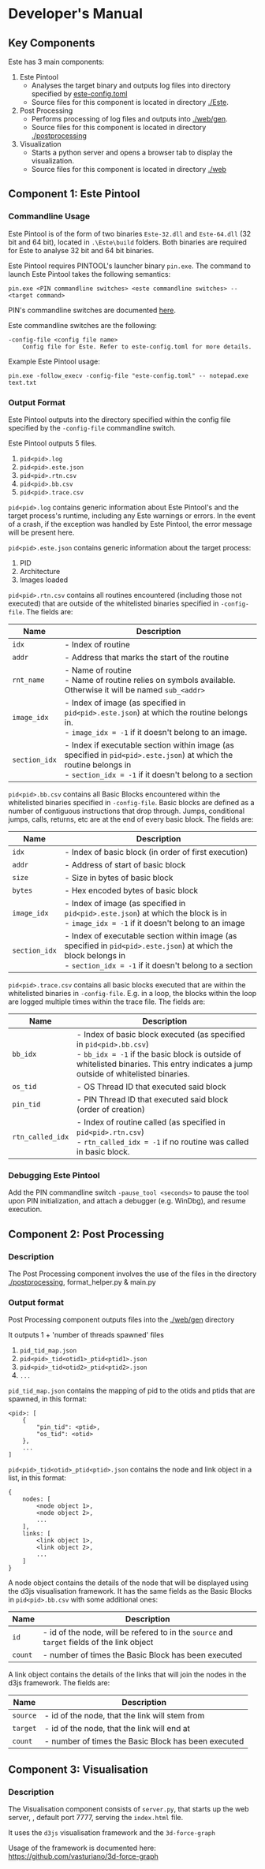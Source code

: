 # Developer's Manual

## Key Components

Este has 3 main components:

1. Este Pintool
    - Analyses the target binary and outputs log files into directory specified by [este-config.toml](../este-config.toml)
    - Source files for this component is located in directory [./Este](../Este).
2. Post Processing
    - Performs processing of log files and outputs into [./web/gen](../web/gen).
    - Source files for this component is located in directory [./postprocessing](../postprocessing)
3. Visualization
    - Starts a python server and opens a browser tab to display the visualization.
    - Source files for this component is located in directory [./web](../web)

## Component 1: Este Pintool

### Commandline Usage

Este Pintool is of the form of two binaries `Este-32.dll` and `Este-64.dll` (32 bit and 64 bit), located in `.\Este\build` folders. Both binaries are required for Este to analyse 32 bit and 64 bit binaries.

Este Pintool requires PINTOOL's launcher binary `pin.exe`. The command to launch Este Pintool takes the following semantics:

```
pin.exe <PIN commandline switches> <este commandline switches> -- <target command>
```

PIN's commandline switches are documented [here](https://software.intel.com/sites/landingpage/pintool/docs/71313/Pin/html/group__KNOBS.html).

Este commandline switches are the following:

```
-config-file <config file name> 
    Config file for Este. Refer to este-config.toml for more details.
```

Example Este Pintool usage:

```
pin.exe -follow_execv -config-file "este-config.toml" -- notepad.exe text.txt
```

### Output Format

Este Pintool outputs into the directory specified within the config file specified by the `-config-file` commandline switch.

Este Pintool outputs 5 files.

1. `pid<pid>.log`
2. `pid<pid>.este.json`
3. `pid<pid>.rtn.csv`
4. `pid<pid>.bb.csv`
5. `pid<pid>.trace.csv`

`pid<pid>.log` contains generic information about Este Pintool's and the target process's runtime, including any Este warnings or errors. In the event of a crash, if the exception was handled by Este Pintool, the error message will be present here.

`pid<pid>.este.json` contains generic information about the target process:
1. PID
2. Architecture
3. Images loaded

`pid<pid>.rtn.csv` contains all routines encountered (including those not executed) that are outside of the whitelisted binaries specified in `-config-file`. The fields are:

| Name | Description |
| ---- | ----------- |
| `idx` | - Index of routine |
| `addr` | - Address that marks the start of the routine |
| `rnt_name` | - Name of routine <br> - Name of routine relies on symbols available. Otherwise it will be named `sub_<addr>`|
| `image_idx` | - Index of image (as specified in `pid<pid>.este.json`) at which the routine belongs in. <br> - `image_idx = -1` if it doesn't belong to an image.|
|`section_idx`| - Index if executable section within image (as specified in `pid<pid>.este.json`) at which the routine belongs in <br> - `section_idx = -1` if it doesn't belong to a section

`pid<pid>.bb.csv` contains all Basic Blocks encountered within the whitelisted binaries specified in `-config-file`. Basic blocks are defined as a number of contiguous instructions that drop through. Jumps, conditional jumps, calls, returns, etc are at the end of every basic block. The fields are:

| Name | Description |
| ---- | ----------- |
| `idx` | - Index of basic block (in order of first execution) |
| `addr` | - Address of start of basic block |
| `size` | - Size in bytes of basic block |
| `bytes` | - Hex encoded bytes of basic block |
| `image_idx` | - Index of image (as specified in `pid<pid>.este.json`) at which the block is in <br> - `image_idx = -1` if it doesn't belong to an image
| `section_idx` | - Index of executable section within image (as specified in `pid<pid>.este.json`) at which the block belongs in <br> - `section_idx = -1` if it doesn't belong to a section |

`pid<pid>.trace.csv` contains all basic blocks executed that are within the whitelisted binaries in `-config-file`. E.g. in a loop, the blocks within the loop are logged multiple times within the trace file. The fields are:

| Name | Description |
| ---- | ----------- |
| `bb_idx` | - Index of basic block executed (as specified in `pid<pid>.bb.csv`) <br> - `bb_idx = -1` if the basic block is outside of whitelisted binaries. This entry indicates a jump outside of whitelisted binaries. |
| `os_tid` | - OS Thread ID that executed said block |
| `pin_tid` | - PIN Thread ID that executed said block (order of creation) |
| `rtn_called_idx` | - Index of routine called (as specified in `pid<pid>.rtn.csv`) <br> - `rtn_called_idx = -1` if no routine was called in basic block. |

### Debugging Este Pintool

Add the PIN commandline switch `-pause_tool <seconds>` to pause the tool upon PIN initialization, and attach a debugger (e.g. WinDbg), and resume execution.

## Component 2: Post Processing

### Description

The Post Processing component involves the use of the files in the directory [./postprocessing](../postprocessing), format_helper.py & main.py

### Output format

Post Processing component outputs files into the [./web/gen](../web/gen) directory

It outputs 1 + 'number of threads spawned' files

1. `pid_tid_map.json`
2. `pid<pid>_tid<otid1>_ptid<ptid1>.json`
3. `pid<pid>_tid<otid2>_ptid<ptid2>.json`
4. `...`

`pid_tid_map.json` contains the mapping of pid to the otids and ptids that are spawned, in this format:

```
<pid>: [
    {
        "pin_tid": <ptid>,
        "os_tid": <otid>
    },
    ...
]
```

`pid<pid>_tid<otid>_ptid<ptid>.json` contains the node and link object in a list, in this format:
```
{
    nodes: [
        <node object 1>,
        <node object 2>,
        ...
    ],
    links: [
        <link object 1>,
        <link object 2>,
        ...
    ]
}
```
A node object contains the details of the node that will be displayed using the d3js visualisation framework. It has the same fields as the Basic Blocks in `pid<pid>.bb.csv` with some additional ones:

| Name | Description |
| ---- | ----------- |
| `id` | - id of the node, will be refered to in the `source` and `target` fields of the link object |
| `count` | - number of times the Basic Block has been executed |

A link object contains the details of the links that will join the nodes in the d3js framework. The fields are:

| Name | Description |
| ---- | ----------- |
| `source` | - id of the node, that the link will stem from |
| `target` | - id of the node, that the link will end at |
| `count` | - number of times the Basic Block has been executed |

## Component 3: Visualisation

### Description
The Visualisation component consists of `server.py`, that starts up the web server, , default port 7777, serving the `index.html` file.

It uses the `d3js` visualisation framework and the `3d-force-graph`

Usage of the framework is documented here: https://github.com/vasturiano/3d-force-graph